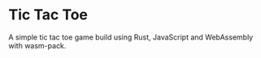 # Tic Tac Toe 


A simple tic tac toe game build using Rust, JavaScript and WebAssembly with wasm-pack.
